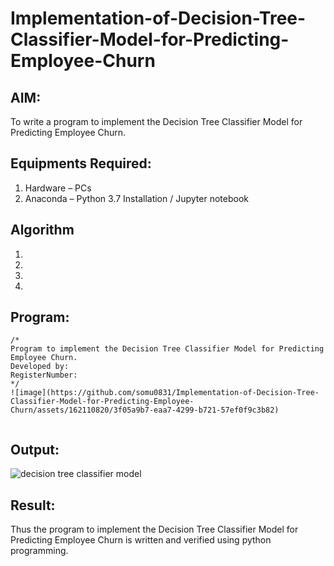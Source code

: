# Implementation-of-Decision-Tree-Classifier-Model-for-Predicting-Employee-Churn

## AIM:
To write a program to implement the Decision Tree Classifier Model for Predicting Employee Churn.

## Equipments Required:
1. Hardware – PCs
2. Anaconda – Python 3.7 Installation / Jupyter notebook

## Algorithm
1. 
2. 
3. 
4. 

## Program:
```
/*
Program to implement the Decision Tree Classifier Model for Predicting Employee Churn.
Developed by: 
RegisterNumber:  
*/
![image](https://github.com/somu0831/Implementation-of-Decision-Tree-Classifier-Model-for-Predicting-Employee-Churn/assets/162110820/3f05a9b7-eaa7-4299-b721-57ef0f9c3b82)


```

## Output:
![decision tree classifier model](sam.png)


## Result:
Thus the program to implement the  Decision Tree Classifier Model for Predicting Employee Churn is written and verified using python programming.
